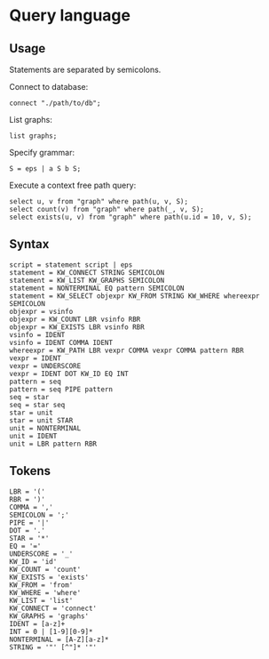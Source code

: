 # Query language

## Usage

Statements are separated by semicolons.

Connect to database:

```
connect "./path/to/db";
```

List graphs:

```
list graphs;
```

Specify grammar:

```
S = eps | a S b S;
```

Execute a context free path query:

```
select u, v from "graph" where path(u, v, S);
select count(v) from "graph" where path(_, v, S);
select exists(u, v) from "graph" where path(u.id = 10, v, S);
```

## Syntax

```
script = statement script | eps
statement = KW_CONNECT STRING SEMICOLON
statement = KW_LIST KW_GRAPHS SEMICOLON
statement = NONTERMINAL EQ pattern SEMICOLON
statement = KW_SELECT objexpr KW_FROM STRING KW_WHERE whereexpr SEMICOLON
objexpr = vsinfo
objexpr = KW_COUNT LBR vsinfo RBR
objexpr = KW_EXISTS LBR vsinfo RBR
vsinfo = IDENT
vsinfo = IDENT COMMA IDENT
whereexpr = KW_PATH LBR vexpr COMMA vexpr COMMA pattern RBR
vexpr = IDENT
vexpr = UNDERSCORE
vexpr = IDENT DOT KW_ID EQ INT
pattern = seq
pattern = seq PIPE pattern
seq = star
seq = star seq
star = unit
star = unit STAR
unit = NONTERMINAL
unit = IDENT
unit = LBR pattern RBR
```

## Tokens

```
LBR = '('
RBR = ')'
COMMA = ','
SEMICOLON = ';'
PIPE = '|'
DOT = '.'
STAR = '*'
EQ = '='
UNDERSCORE = '_'
KW_ID = 'id'
KW_COUNT = 'count'
KW_EXISTS = 'exists'
KW_FROM = 'from'
KW_WHERE = 'where'
KW_LIST = 'list'
KW_CONNECT = 'connect'
KW_GRAPHS = 'graphs'
IDENT = [a-z]+
INT = 0 | [1-9][0-9]*
NONTERMINAL = [A-Z][a-z]*
STRING = '"' [^"]* '"'
```
